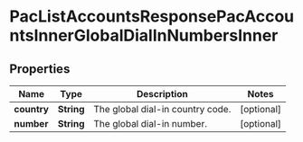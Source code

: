 

# PacListAccountsResponsePacAccountsInnerGlobalDialInNumbersInner


## Properties

| Name | Type | Description | Notes |
|------------ | ------------- | ------------- | -------------|
|**country** | **String** | The global dial-in country code. |  [optional] |
|**number** | **String** | The global dial-in number. |  [optional] |



